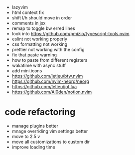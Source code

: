 - lazyvim
- html context fix
- shift l/h should move in order
- comments in jsx
- remap to toggle bw erred lines
- look into https://github.com/pmizio/typescript-tools.nvim
- eslint not working properly
- css formatting not working
- prettier not working with the config
- fix that paste warning
- how to paste from different registers
- wakatime with async stuff
- add mini.icons
- https://github.com/letieu/btw.nvim
- https://github.com/nvim-neorg/neorg
- https://github.com/letieu/jot.lua
- https://github.com/Al0den/notion.nvim

# code refactoring
- manage plugins better
- mnage overriding vim settings better
- move to 2.5 v
- move all customizations to custom dir
- improve loading time
